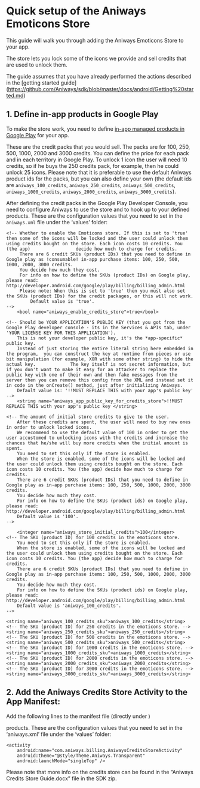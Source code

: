 # Quick setup of the Aniways Emoticons Store

This guide will walk you through adding the Aniways Emoticons Store to your app.

The store lets you lock some of the icons we provide and sell credits that are used to unlock them.

The guide assumes that you have already performed the actions described in the [getting started guide] (https://github.com/Aniways/sdk/blob/master/docs/android/Getting%20started.md)

## 1. Define in-app products in Google Play

To make the store work, you need to define [in-app managed products in Google Play](http://developer.android.com/google/play/billing/billing_admin.html) for your app. 

These are the credit packs that you would sell. The packs are for 100, 250, 500, 1000, 2000 and 3000 credits. You can define the price for each pack and in each territory in Google Play. To unlock 1 icon the user will need 10 credits, so if he buys the 250 credits pack, for example, then he could unlock 25 icons. Please note that it is preferable to use the default Aniways product ids for the packs, but you can also define your own (the default ids are `aniways_100_credits`, `aniways_250_credits`, `aniways_500_credits`, `aniways_1000_credits`, `aniways_2000_credits`, `aniways_3000_credits`).

After defining the credit packs in the Google Play Developer Console, you need to configure Aniways to use the store and to hook up to your defined products. These are the configuration values that you need to set in the `aniways.xml` file under the ‘values’ folder:

	<!-- Whether to enable the Emoticons store. If this is set to 'true' then some of the icons will be locked and the user could unlock them using credits bought on the store. Each icon costs 10 credits. You (the app)                 decide how much to charge for credits.
	     There are 6 credit SKUs (product IDs) that you need to define in Google play as !consumable! in-app purchase items: 100, 250, 500, 1000, 2000, 3000 credits.
	     You decide how much they cost.
	     For info on how to define the SKUs (product IDs) on Google play, please read: http://developer.android.com/google/play/billing/billing_admin.html 
	     Please note: When this is set to 'true' then you must also set the SKUs (product IDs) for the credit packages, or this will not work.
             Default value is 'true'.
	-->
        <bool name="aniways_enable_credits_store">true</bool>

	<!-- Should be YOUR APPLICATION'S PUBLIC KEY (that you got from the Google Play developer console - its in the Services & APIs tab, under 'YOUR LICENSE KEY FOR THIS APPLICATION').
		This is not your developer public key, it's the *app-specific* public key.              
		Instead of just storing the entire literal string here embedded in the program,  you can construct the key at runtime from pieces or use bit manipulation (for example, XOR with some other string) to hide the actual key.  			The key itself is not secret information, but if you don't want to make it easy for an attacker to replace the public key with one of their own and then fake messages from the server then you can remove this config from the XML and instead set it in code in the onCreate() method, just after initializing Aniways.
		Default value is: '!!MUST REPLACE THIS with your app's public key'
	-->
    	<string name="aniways_app_public_key_for_credits_store">!!MUST REPLACE THIS with your app's public key </string>
	
	<!-- The amount of initial store credits to give to the user.
		After these credits are spent, the user will need to buy new ones in order to unlock locked icons.
		We recommend to use the default value of 100 in order to get the user accustomed to unlocking icons with the credits and increase the chances that he/she will buy more credits when the initial amount is spent.
		You need to set this only if the store is enabled.
		When the store is enabled, some of the icons will be locked and the user could unlock them using credits bought on the store. Each icon costs 10 credits. You (the app) decide how much to charge for credits.
		There are 6 credit SKUs (product IDs) that you need to define in Google play as in-app purchase items: 100, 250, 500, 1000, 2000, 3000 credits.
		You decide how much they cost.
		For info on how to define the SKUs (product ids) on Google play, please read: http://developer.android.com/google/play/billing/billing_admin.html
		Default value is '100'. 
	-->
	
    	<integer name="aniways_store_initial_credits">100</integer>
	<!-- The SKU (product ID) for 100 credits in the emoticons store.
		You need to set this only if the store is enabled.
		When the store is enabled, some of the icons will be locked and the user could unlock them using credits bought on the store. Each icon costs 10 credits. You (the app) decide how much to charge for credits.
		There are 6 credit SKUs (product IDs) that you need to define in Google play as in-app purchase items: 100, 250, 500, 1000, 2000, 3000 credits.
		You decide how much they cost.
		For info on how to define the SKUs (product ids) on Google play, please read: http://developer.android.com/google/play/billing/billing_admin.html
		Default value is 'aniways_100_credits'. 
	-->
	
	<string name="aniways_100_credits_sku">aniways_100_credits</string>    
	<!-- The SKU (product ID) for 250 credits in the emoticons store. -->
	<string name="aniways_250_credits_sku">aniways_250_credits</string>
	<!-- The SKU (product ID) for 500 credits in the emoticons store. -->
	<string name="aniways_500_credits_sku">aniways_500_credits</string>
	<!-- The SKU (product ID) for 1000 credits in the emoticons store. -->
	<string name="aniways_1000_credits_sku">aniways_1000_credits</string>
	<!-- The SKU (product ID) for 2000 credits in the emoticons store. -->
	<string name="aniways_2000_credits_sku">aniways_2000_credits</string>
	<!-- The SKU (product ID) for 3000 credits in the emoticons store. -->
	<string name="aniways_3000_credits_sku">aniways_3000_credits</string>
 
## 2.  Add the Aniways Credits Store Activity to the App Manifest:

Add the following lines to the manifest file (directly under <application>)

products. These are the configuration values that you need to set in the ‘aniways.xml’ file under the ‘values’ folder:


	<activity 
		android:name="com.aniways.billing.AniwaysCreditsStoreActivity" 		
		android:theme="@style/Theme.Aniways.Transparent" 
		android:launchMode="singleTop" />

Please note that more info on the credits store can be found in the “Aniways Credits Store Guide.docx” file in the SDK zip.

